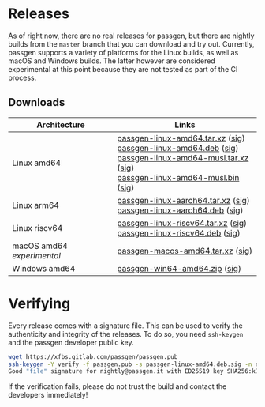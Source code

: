 # Releases

As of right now, there are no real releases for passgen, but there are nightly builds from the `master` branch that you can download and try out. Currently, passgen supports a variety of platforms for the Linux builds, as well as macOS and Windows builds. The latter however are considered experimental at this point because they are not tested as part of the CI process.

## Downloads

| Architecture | Links |
| --- | --- |
| Linux amd64 | [passgen-linux-amd64.tar.xz][] ([sig][passgen-linux-amd64.tar.xz.sig])<br />[passgen-linux-amd64.deb][] ([sig][passgen-linux-amd64.deb.sig])<br />[passgen-linux-amd64-musl.tar.xz][] ([sig][passgen-linux-amd64-musl.tar.xz.sig])<br />[passgen-linux-amd64-musl.bin][] ([sig][passgen-linux-amd64-musl.bin.sig]) |
| Linux arm64 | [passgen-linux-aarch64.tar.xz][] ([sig][passgen-linux-aarch64.tar.xz.sig])<br />[passgen-linux-aarch64.deb][] ([sig][passgen-linux-aarch64.deb.sig]) |
| Linux riscv64 | [passgen-linux-riscv64.tar.xz][] ([sig][passgen-linux-riscv64.tar.xz.sig])<br />[passgen-linux-riscv64.deb][] ([sig][passgen-linux-riscv64.deb.sig]) |
| macOS amd64 *experimental* | [passgen-macos-amd64.tar.xz][] ([sig][passgen-macos-amd64.tar.xz.sig]) |
| Windows amd64 | [passgen-win64-amd64.zip][] ([sig][passgen-win64-amd64.zip.sig]) |

# Verifying

Every release comes with a signature file. This can be used to verify the authenticity and integrity of the releases. To do so, you need `ssh-keygen` and the passgen developer public key.

```bash
wget https://xfbs.gitlab.com/passgen/passgen.pub
ssh-keygen -Y verify -f passgen.pub -s passgen-linux-amd64.deb.sig -n name -I nightly@passgen.it < passgen-linux-amd64.deb
Good "file" signature for nightly@passgen.it with ED25519 key SHA256:k7BsqKVzJMDEmgomupIE4VE9Xe4V4ffP506BLkz4JGQ
```

If the verification fails, please do not trust the build and contact the developers immediately!

[passgen-linux-amd64.tar.xz]: https://xfbs.gitlab.io/passgen/nightly/passgen-linux-amd64.tar.xz
[passgen-linux-amd64.deb]: https://xfbs.gitlab.io/passgen/nightly/passgen-linux-amd64.deb
[passgen-linux-amd64-musl.tar.xz]: https://xfbs.gitlab.io/passgen/nightly/passgen-linux-amd64-musl.tar.xz
[passgen-linux-amd64-musl.bin]: https://xfbs.gitlab.io/passgen/nightly/passgen-linux-amd64-musl.bin
[passgen-linux-aarch64.tar.xz]: https://xfbs.gitlab.io/passgen/nightly/passgen-linux-aarch64.tar.xz
[passgen-linux-aarch64.deb]: https://xfbs.gitlab.io/passgen/nightly/passgen-linux-aarch64.deb
[passgen-linux-riscv64.tar.xz]: https://xfbs.gitlab.io/passgen/nightly/passgen-linux-riscv64.tar.xz
[passgen-linux-riscv64.deb]: https://xfbs.gitlab.io/passgen/nightly/passgen-linux-riscv64.deb
[passgen-macos-amd64.tar.xz]: https://xfbs.gitlab.io/passgen/nightly/passgen-macos-amd64.tar.xz
[passgen-win64-amd64.zip]: https://xfbs.gitlab.io/passgen/nightly/passgen-win64-amd64.zip

[passgen-linux-amd64.tar.xz.sig]: https://xfbs.gitlab.io/passgen/nightly/passgen-linux-amd64.tar.xz.sig
[passgen-linux-amd64.deb.sig]: https://xfbs.gitlab.io/passgen/nightly/passgen-linux-amd64.deb.sig
[passgen-linux-amd64-musl.tar.xz.sig]: https://xfbs.gitlab.io/passgen/nightly/passgen-linux-amd64-musl.tar.xz.sig
[passgen-linux-amd64-musl.bin.sig]: https://xfbs.gitlab.io/passgen/nightly/passgen-linux-amd64-musl.bin.sig
[passgen-linux-aarch64.tar.xz.sig]: https://xfbs.gitlab.io/passgen/nightly/passgen-linux-aarch64.tar.xz.sig
[passgen-linux-aarch64.deb.sig]: https://xfbs.gitlab.io/passgen/nightly/passgen-linux-aarch64.deb.sig
[passgen-linux-riscv64.tar.xz.sig]: https://xfbs.gitlab.io/passgen/nightly/passgen-linux-riscv64.tar.xz.sig
[passgen-linux-riscv64.deb.sig]: https://xfbs.gitlab.io/passgen/nightly/passgen-linux-riscv64.deb.sig
[passgen-macos-amd64.tar.xz.sig]: https://xfbs.gitlab.io/passgen/nightly/passgen-macos-amd64.tar.xz.sig
[passgen-win64-amd64.zip.sig]: https://xfbs.gitlab.io/passgen/nightly/passgen-win64-amd64.zip.sig
